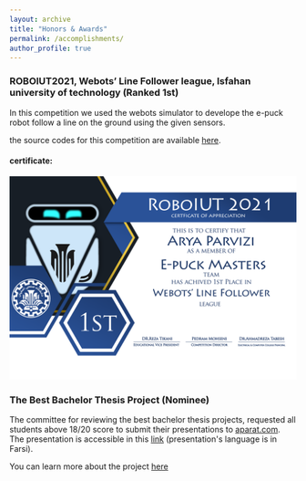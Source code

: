 ```yaml
---
layout: archive
title: "Honors & Awards"
permalink: /accomplishments/
author_profile: true
---
```


### ROBOIUT2021, Webots’ Line Follower league, Isfahan university of technology (Ranked 1st)
In this competition we used the webots simulator to develope the e-puck robot follow a line on the ground using the given sensors.

the source codes for this competition are available [here](https://github.com/ph504/epuck-LineFollower-IUT-COMPETITION).
#### certificate:
![](/images/43.png)

### The Best Bachelor Thesis Project (Nominee)
The committee for reviewing the best bachelor thesis projects, requested all students above 18/20 score to submit their presentations to [aparat.com](https://aparat.com).
The presentation is accessible in this [link](https://www.aparat.com/v/iJ2We) (presentation's language is in Farsi).

You can learn more about the project [here](/_portfolio/portfolio-1.md)